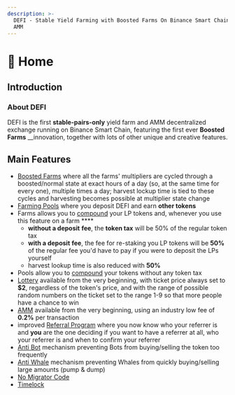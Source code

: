 ```yaml
---
description: >-
  DEFI - Stable Yield Farming with Boosted Farms On Binance Smart Chain and
  AMM
---
```


# 🏫 Home

## Introduction <a id="introduction"></a>

### About DEFI <a id="about-pantherswap"></a>

DEFI is the first **stable-pairs-only** yield farm and AMM decentralized exchange running on Binance Smart Chain, featuring the first ever **Boosted Farms** __innovation, together with lots of other unique and creative features.

## **Main Features** <a id="main-features"></a>

* [Boosted Farms](features/harvest-lockup.md) where all the farms' multipliers are cycled through a boosted/normal state at exact hours of a day \(so, at the same time for every one\), multiple times a day; harvest lockup time is tied to these cycles and harvesting becomes possible at multiplier state change
* [Farming Pools](features/token-pools.md) where you deposit DEFI and earn **other tokens**
* Farms allows you to [compound](features/compound-farms-pools.md) your LP tokens and, whenever you use this feature on a farm ****
  * **without a deposit** **fee**, the **token tax** will be 50% of the regular token tax
  * **with a deposit** **fee**, the fee for re-staking you LP tokens will be **50%** of the regular fee you'd have to pay if you were to deposit the LPs yourself
  * harvest lookup time is also reduced with **50%** 
* Pools allow you to [compound](features/compound-farms-pools.md) your tokens without any token tax
* [Lottery](features/lottery.md) available from the very beginning, with ticket price always set to **$2**, regardless of the token's price, and with the range of possible random numbers on the ticket set to the range 1-9 so that more people have a chance to win
* [AMM](features/amm.md) available from the very beginning, using an industry low fee of **0.2%** per transaction
* improved [Referral Program](features/referral-program.md) where you now know who your referrer is and **you** are the one deciding if you want to have a referrer at all, who your referrer is and when to confirm your referrer
* [Anti Bot](features/anti-bot.md) mechanism preventing Bots from buying/selling the token too frequently
* [Anti Whale](features/anti-whale.md) mechanism preventing Whales from quickly buying/selling large amounts \(pump & dump\)
* [No Migrator Code](security/no-migrator-code.md)
* [Timelock](security/timelock.md)



